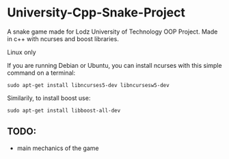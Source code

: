 # University-Cpp-Snake-Project

A snake game made for Lodz University of Technology OOP Project. Made in c++ with ncurses and boost libraries.

Linux only

If you are running Debian or Ubuntu, you can install ncurses with this simple command on a terminal:

```
sudo apt-get install libncurses5-dev libncursesw5-dev
```

Similarily, to install boost use:

```
sudo apt-get install libboost-all-dev
```

## TODO:

* main mechanics of the game